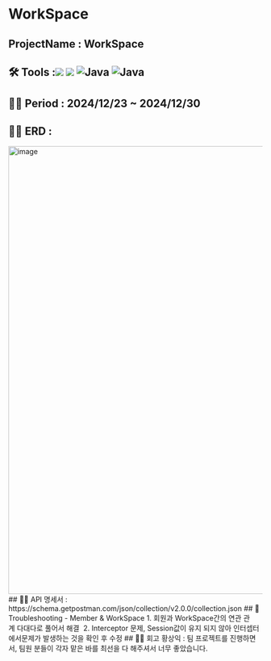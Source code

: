 # WorkSpace 
## ProjectName : WorkSpace
## 🛠️ Tools :<img src="https://img.shields.io/badge/mysql-4479A1?style=for-the-badge&logo=mysql&logoColor=white"> <img src="https://img.shields.io/badge/spring-6DB33F?style=for-the-badge&logo=github&logoColor=Green"> <img alt="Java" src ="https://img.shields.io/badge/Java-007396.svg?&style=for-the-badge&logo=Java&logoColor=white"/>  <img alt="Java" src ="https://img.shields.io/badge/intellijidea-000000.svg?&style=for-the-badge&logo=intellijidea&logoColor=white"/>
## 👨‍💻 Period : 2024/12/23 ~ 2024/12/30
## 👨‍💻 ERD : 
<img width="888" alt="image" src="https://github.com/user-attachments/assets/9ff50bfd-c095-4cf2-9d00-1003b19d452d" />
## 👨‍💻 API 명세서 : <a-href>https://schema.getpostman.com/json/collection/v2.0.0/collection.json</a-href>
## 🥵 Troubleshooting
- Member & WorkSpace
  1. 회원과 WorkSpace간의 연관 관계 다대다로 풀어서 해결 
  2. Interceptor 문제, Session값이 유지 되지 않아 인터셉터에서문제가 발생하는 것을 확인 후 수정
## 👨‍💻 회고 
황상익 : 팀 프로젝트를 진행하면서, 팀원 분들이 각자 맡은 바를 최선을 다 해주셔서 너무 좋았습니다. 
